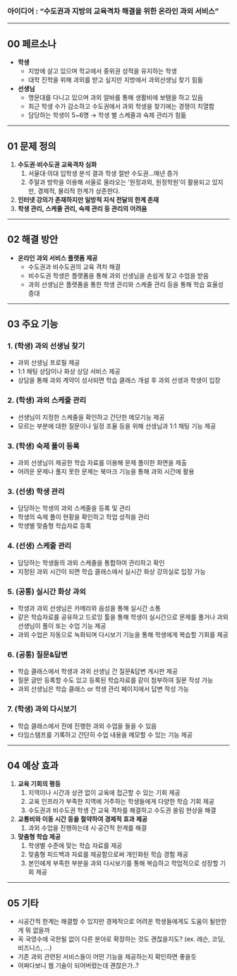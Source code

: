 ### 아이디어 : “수도권과 지방의 교육격차 해결을 위한 온라인 과외 서비스”

---

## 00 페르소나

- **학생**
    - 지방에 살고 있으며 학교에서 중위권 성적을 유지하는 학생
    - 대학 진학을 위해 과외를 받고 싶지만 지방에서 과외선생님 찾기 힘듦
- **선생님**
    - 명문대를 다니고 있으며 과외 알바를 통해 생활비에 보탬을 하고 있음
    - 최근 학생 수가 감소하고 수도권에서 과외 학생을 찾기에는 경쟁이 치열함
    - 담당하는 학생이 5~6명 → 학생 별 스케줄과 숙제 관리가 힘듦

---

## 01 문제 정의

1. **수도권·비수도권 교육격차 심화**
    1. 서울대·의대 입학생 분석 결과 학생 절반 수도권…매년 증가
    2. 주말과 방학을 이용해 서울로 올라오는 ‘원정과외, 원정학원’이 활용되고 있지만, 경제적, 물리적 한계가 상존한다.
2. **인터넷 강의가 존재하지만 일방적 지식 전달의 한계 존재**
3. **학생 관리, 스케줄 관리, 숙제 관리 등 관리의 어려움**

---

## 02 해결 방안

- **온라인 과외 서비스 플랫폼 제공**
    - 수도권과 비수도권의 교육 격차 해결
    - 비수도권 학생은 플랫폼을 통해 과외 선생님을 손쉽게 찾고 수업을 받음
    - 과외 선생님은 플랫폼을 통한 학생 관리와 스케줄 관리 등을 통해 학습 효율성 증대

---

## 03 주요 기능

### 1. (학생) 과외 선생님 찾기

- 과외 선생님 프로필 제공
- 1:1 채팅 상담이나 화상 상담 서비스 제공
- 상담을 통해 과외 계약이 성사되면 학습 클래스 개설 후 과외 선생과 학생이 입장

### 2. (학생) 과외 스케줄 관리

- 선생님이 지정한 스케줄을 확인하고 간단한 메모기능 제공
- 모르는 부분에 대한 질문이나 일정 조율 등을 위해 선생님과 1:1 채팅 기능 제공

### 3. (학생) 숙제 풀이 등록

- 과외 선생님이 제공한 학습 자료를 이용해 문제 풀이한 화면을 제출
- 어려운 문제나 풀지 못한 문제는 북마크 기능을 통해 과외 시간에 활용

### 3. (선생) 학생 관리

- 담당하는 학생의 과외 스케줄을 등록 및 관리
- 학생의 숙제 풀이 현황을 확인하고 학업 성적을 관리
- 학생별 맞춤형 학습자료 등록

### 4. (선생) 스케줄 관리

- 담당하는 학생들의 과외 스케줄을 통합하여 관리하고 확인
- 지정된 과외 시간이 되면 학습 클래스에서 실시간 화상 강의실로 입장 가능

### 5. (공통) 실시간 화상 과외

- 학생과 과외 선생님은 카메라와 음성을 통해 실시간 소통
- 같은 학습자료를 공유하고 드로잉 툴을 통해 학생이 실시간으로 문제를 풀거나 과외 선생님이 풀이 또는 수업 기능 제공
- 과외 수업은 자동으로 녹화되며 다시보기 기능을 통해 학생에게 복습할 기회를 제공

### 6. (공통) 질문&답변

- 학습 클래스에서 학생과 과외 선생님 간 질문&답변 게시판 제공
- 질문 글만 등록할 수도 있고 등록된 학습자료를 같이 첨부하여 질문 작성 가능
- 과외 선생님은 학습 클래스 or 학생 관리 페이지에서 답변 작성 가능

### 7. (학생) 과외 다시보기

- 학습 클래스에서 전에 진행한 과외 수업을 들을 수 있음
- 타임스탬프를 기록하고 간단히 수업 내용을 메모할 수 있는 기능 제공

---

## 04 예상 효과

1. **교육 기회의 평등**
    1. 지역이나 시간과 상관 없이 교육에 접근할 수 있는 기회 제공
    2. 교육 인프라가 부족한 지역에 거주하는 학생들에게 다양한 학습 기회 제공
    3. 수도권과 비수도권 학생 간 교육 격차를 해결하고 수도권 쏠림 현상을 해결
2. **교통비와 이동 시간 등을 절약하여 경제적 효과 제공**
    1. 과외 수업을 진행하는데 시·공간적 한계를 해결
3. **맞춤형 학습 제공**
    1. 학생별 수준에 맞는 학습 자료를 제공
    2. 맞춤형 피드백과 자료를 제공함으로써 개인화된 학습 경험 제공
    3. 본인에게 부족한 부분을 과외 다시보기를 통해 복습하고 학업적으로 성장할 기회 제공

---

## 05 기타

- 시공간적 한계는 해결할 수 있지만 경제적으로 어려운 학생들에게도 도움이 될만한게 뭐 없을까
- 꼭 국영수에 국한될 없이 다른 분야로 확장하는 것도 괜찮을지도? (ex. 레슨, 코딩, 비즈니스, …)
- 기존 과외 관련된 서비스들이 어떤 기능을 제공하는지 확인하면 좋을듯
- 어쩌다보니 웹 기술이 되어버렸는데 괜찮은가..?